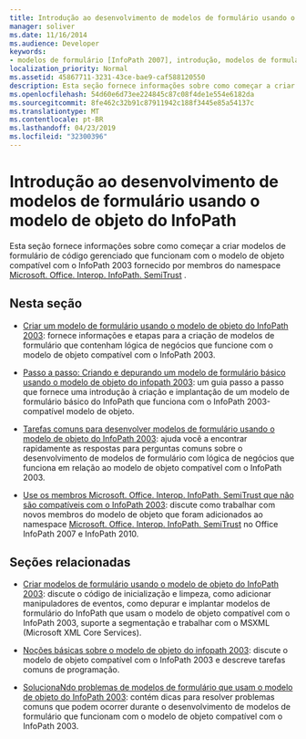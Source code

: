 ```yaml
---
title: Introdução ao desenvolvimento de modelos de formulário usando o modelo de objeto do InfoPath
manager: soliver
ms.date: 11/16/2014
ms.audience: Developer
keywords:
- modelos de formulário [InfoPath 2007], introdução, modelos de formulário compatíveis com o InfoPath 2003, introdução
localization_priority: Normal
ms.assetid: 45867711-3231-43ce-bae9-caf588120550
description: Esta seção fornece informações sobre como começar a criar modelos de formulário de código gerenciado que funcionam com o modelo de objeto compatível com o InfoPath 2003 fornecido por membros do namespace Microsoft. Office. Interop. InfoPath. SemiTrust.
ms.openlocfilehash: 54d60e6d73ee224845c87c08f4de1e554e6182da
ms.sourcegitcommit: 8fe462c32b91c87911942c188f3445e85a54137c
ms.translationtype: MT
ms.contentlocale: pt-BR
ms.lasthandoff: 04/23/2019
ms.locfileid: "32300396"
---
```

# <a name="get-started-developing-form-templates-using-the-infopath-object-model"></a>Introdução ao desenvolvimento de modelos de formulário usando o modelo de objeto do InfoPath

Esta seção fornece informações sobre como começar a criar modelos de formulário de código gerenciado que funcionam com o modelo de objeto compatível com o InfoPath 2003 fornecido por membros do namespace [Microsoft. Office. Interop. InfoPath. SemiTrust](https://msdn.microsoft.com/library/Microsoft.Office.Interop.InfoPath.SemiTrust.aspx) . 
  
## <a name="in-this-section"></a>Nesta seção

- [Criar um modelo de formulário usando o modelo de objeto do InfoPath 2003](how-to-create-a-form-template-using-the-infopath-2003-object-model.md): fornece informações e etapas para a criação de modelos de formulário que contenham lógica de negócios que funcione com o modelo de objeto compatível com o InfoPath 2003.
    
- [Passo a passo: Criando e depurando um modelo de formulário básico usando o modelo de objeto do infopath 2003](walkthrough-create-and-debug-basic-form-template-using-infopath-object-model.md): um guia passo a passo que fornece uma introdução à criação e implantação de um modelo de formulário básico do InfoPath que funciona com o InfoPath 2003-compatível modelo de objeto.
    
- [Tarefas comuns para desenvolver modelos de formulário usando o modelo de objeto do InfoPath 2003](common-tasks-for-developing-form-templates-using-infopath-object-model.md): ajuda você a encontrar rapidamente as respostas para perguntas comuns sobre o desenvolvimento de modelos de formulário com lógica de negócios que funciona em relação ao modelo de objeto compatível com o InfoPath 2003.
    
- [Use os membros Microsoft. Office. Interop. InfoPath. SemiTrust que não são compatíveis com o InfoPath 2003](how-to-use-microsoft-office-interop-infopath-semitrust-members.md): discute como trabalhar com novos membros do modelo de objeto que foram adicionados ao namespace [Microsoft. Office. Interop. InfoPath. SemiTrust](https://msdn.microsoft.com/library/Microsoft.Office.Interop.InfoPath.SemiTrust.aspx) no Office InfoPath 2007 e InfoPath 2010. 
    
## <a name="related-sections"></a>Seções relacionadas

- [Criar modelos de formulário usando o modelo de objeto do InfoPath 2003](creating-form-templates-using-the-infopath-2003-object-model.md): discute o código de inicialização e limpeza, como adicionar manipuladores de eventos, como depurar e implantar modelos de formulário do InfoPath que usam o modelo de objeto compatível com o InfoPath 2003, suporte a segmentação e trabalhar com o MSXML (Microsoft XML Core Services).
    
- [Noções básicas sobre o modelo de objeto do infopath 2003](understanding-the-infopath-2003-object-model.md): discute o modelo de objeto compatível com o InfoPath 2003 e descreve tarefas comuns de programação.
    
- [SolucionaNdo problemas de modelos de formulário que usam o modelo de objeto do InfoPath 2003](troubleshoot-form-templates-that-use-infopath-object-model.md): contém dicas para resolver problemas comuns que podem ocorrer durante o desenvolvimento de modelos de formulário que funcionam com o modelo de objeto compatível com o InfoPath 2003.
    

